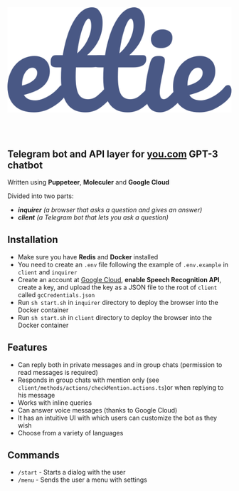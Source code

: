 </br>
</br>

<p align="center"><img src="./logo.svg"/></p>
</br>
</br>

## Telegram bot and API layer for [you.com](https://you.com) GPT-3 chatbot
Written using **Puppeteer**, **Moleculer** and **Google Cloud**

Divided into two parts:
- ***inquirer** (a browser that asks a question and gives an answer)*
- ***client** (a Telegram bot that lets you ask a question)*

## Installation
- Make sure you have **Redis** and **Docker** installed
- You need to create an `.env` file following the example of `.env.example` in `client` and `inquirer`
- Create an account at [Google Cloud](https://cloud.google.com), **enable Speech Recognition API**, create a key, and upload the key as a JSON file to the root of `client` called `gcCredentials.json`
- Run `sh start.sh` in `inquirer` directory to deploy the browser into the Docker container
- Run `sh start.sh` in `client` directory to deploy the browser into the Docker container

## Features
- Can reply both in private messages and in group chats (permission to read messages is required)
- Responds in group chats with mention only (see `client/methods/actions/checkMention.actions.ts`)or when replying to his message
- Works with inline queries
- Can answer voice messages (thanks to Google Cloud)
- It has an intuitive UI with which users can customize the bot as they wish
- Choose from a variety of languages

## Commands
- `/start` - Starts a dialog with the user
- `/menu` - Sends the user a menu with settings